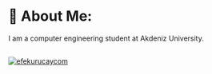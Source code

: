 # 💫 About Me:
I am a computer engineering student at Akdeniz University.

##
[![efekurucaycom](https://lh4.googleusercontent.com/AHb3TahMnDaoorMEKyJUGKhXrCQdr5fFwdYmk4OTCxKBx_frJ6BU_2I8MscJ9lpheb50UsisUz4pT8GFyFqyp9g=w16383)](https://www.efekurucay.com/) 
